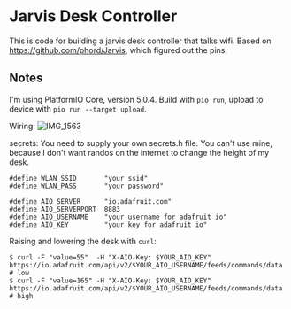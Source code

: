 Jarvis Desk Controller
======================

This is code for building a jarvis desk controller that talks wifi.
Based on https://github.com/phord/Jarvis, which figured out the pins.

Notes
-----
I'm using PlatformIO Core, version 5.0.4. Build with `pio run`, upload to device
with `pio run --target upload`.

Wiring:
![IMG_1563](https://user-images.githubusercontent.com/641278/118867800-782efe80-b8b1-11eb-8139-678afb8e69c5.JPG)

secrets: You need to supply your own secrets.h file. You can't use mine, because I don't want randos on the internet
to change the height of my desk.

```
#define WLAN_SSID       "your ssid"
#define WLAN_PASS       "your password"

#define AIO_SERVER      "io.adafruit.com"
#define AIO_SERVERPORT  8883
#define AIO_USERNAME    "your username for adafruit io"
#define AIO_KEY         "your key for adafruit io"
```

Raising and lowering the desk with `curl`:
```
$ curl -F "value=55"  -H "X-AIO-Key: $YOUR_AIO_KEY" https://io.adafruit.com/api/v2/$YOUR_AIO_USERNAME/feeds/commands/data  # low
$ curl -F "value=165" -H "X-AIO-Key: $YOUR_AIO_KEY" https://io.adafruit.com/api/v2/$YOUR_AIO_USERNAME/feeds/commands/data  # high
```
